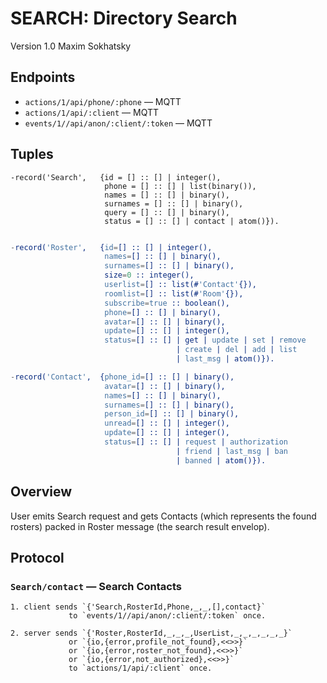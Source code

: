 SEARCH: Directory Search
========================

Version 1.0 Maxim Sokhatsky

Endpoints
--------

* `actions/1/api/phone/:phone` — MQTT
* `actions/1/api/:client` — MQTT
* `events/1//api/anon/:client/:token` — MQTT

Tuples
------


```
-record('Search',   {id = [] :: [] | integer(),
                     phone = [] :: [] | list(binary()),
                     names = [] :: [] | binary(),
                     surnames = [] :: [] | binary(),
                     query = [] :: [] | binary(),
                     status = [] :: [] | contact | atom()}).
```

```erlang

-record('Roster',   {id=[] :: [] | integer(),
                     names=[] :: [] | binary(),
                     surnames=[] :: [] | binary(),
                     size=0 :: integer(),
                     userlist=[] :: list(#'Contact'{}),
                     roomlist=[] :: list(#'Room'{}),
                     subscribe=true :: boolean(),
                     phone=[] :: [] | binary(),
                     avatar=[] :: [] | binary(),
                     update=[] :: [] | integer(),
                     status=[] :: [] | get | update | set | remove 
                                     | create | del | add | list 
                                     | last_msg | atom()}).
```

```erlang
-record('Contact',  {phone_id=[] :: [] | binary(),
                     avatar=[] :: [] | binary(),
                     names=[] :: [] | binary(),
                     surnames=[] :: [] | binary(),
                     person_id=[] :: [] | binary(),
                     unread=[] :: [] | integer(),
                     update=[] :: [] | integer(),
                     status=[] :: [] | request | authorization 
                                     | friend | last_msg | ban 
                                     | banned | atom()}).
```

Overview
--------

User emits Search request and gets Contacts (which represents the found rosters) packed in Roster
message (the search result envelop).

Protocol
--------

### `Search/contact` — Search Contacts

```
1. client sends `{'Search,RosterId,Phone,_,_,[],contact}`
             to `events/1//api/anon/:client/:token` once.
```

```
2. server sends `{'Roster,RosterId,_,_,_,UserList,_,_,_,_,_,_}`
             or `{io,{error,profile_not_found},<<>>}`
             or `{io,{error,roster_not_found},<<>>}`
             or `{io,{error,not_authorized},<<>>}`
             to `actions/1/api/:client` once.
```

